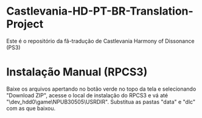 # Castlevania-HD-PT-BR-Translation-Project
Este é o repositório da fã-tradução de Castlevania Harmony of Dissonance (PS3)
# Instalação Manual (RPCS3)
Baixe os arquivos apertando no botão verde no topo da tela e selecionando "Download ZIP", acesse o local de instalação do RPCS3 e vá até "\dev_hdd0\game\NPUB30505\USRDIR". Substitua as pastas "data" e "dlc" com as que baixou.
